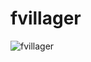 # fvillager
![fvillager](https://github.com/user-attachments/assets/09b7d6d2-87ed-44cf-88b7-dac0e768782f)

